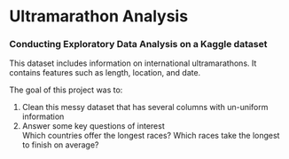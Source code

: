 # Ultramarathon Analysis

### Conducting Exploratory Data Analysis on a Kaggle dataset

This dataset includes information on international ultramarathons. It contains features such as length, location, and date.

The goal of this project was to:

1. Clean this messy dataset that has several columns with un-uniform information
2. Answer some key questions of interest <br>
   Which countries offer the longest races?
   Which races take the longest to finish on average?
